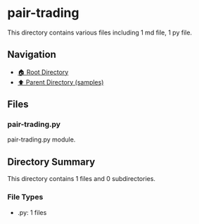 # pair-trading

This directory contains various files including 1 md file, 1 py file.

## Navigation

* [🏠 Root Directory](/contrib/samples/pair-trading/../contrib/samples/pair-trading/../contrib/samples/pair-trading/..README.md)
* [⬆️ Parent Directory (samples)](../README.md)

## Files

### pair-trading.py

pair-trading.py module.

## Directory Summary

This directory contains 1 files and 0 subdirectories.

### File Types

* .py: 1 files

